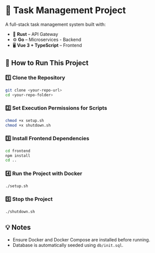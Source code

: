 # 🧩 Task Management Project

A full-stack task management system built with:

- 🦀 **Rust** – API Gateway
- ⚙️ **Go** – Microservices - Backend
- 🖥️ **Vue 3 + TypeScript** – Frontend

## 🚀 How to Run This Project

### 1️⃣ Clone the Repository

```bash
git clone <your-repo-url>
cd <your-repo-folder>
```

### 2️⃣ Set Execution Permissions for Scripts

```bash
chmod +x setup.sh
chmod +x shutdown.sh
```

### 3️⃣ Install Frontend Dependencies

```bash
cd frontend
npm install
cd ..
```

### 4️⃣ Run the Project with Docker

```bash
./setup.sh
```

### 5️⃣ Stop the Project

```bash
./shutdown.sh
```

## 💡 Notes
- Ensure Docker and Docker Compose are installed before running.
- Database is automatically seeded using `db/init.sql`.